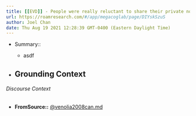 ```yaml
---
title: [[EVD]] - People were really reluctant to share their private notes with anyone else - [[@venolia2008can]]
url: https://roamresearch.com/#/app/megacoglab/page/DIYskSzuS
author: Joel Chan
date: Thu Aug 19 2021 12:28:39 GMT-0400 (Eastern Daylight Time)
---
```


- Summary::

    - asdf
- ## **Grounding Context**

###### Discourse Context

- **FromSource::** [@venolia2008can.md](@venolia2008can.md)
